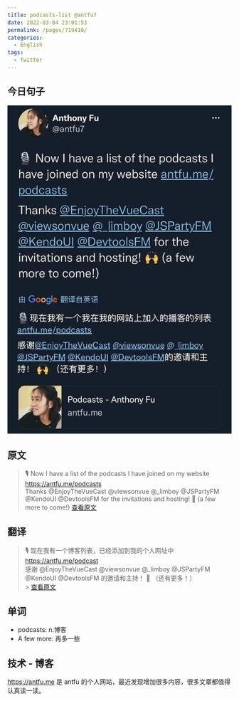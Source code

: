 ```yaml
---
title: podcasts-list @antfu7
date: 2022-03-04 23:01:53
permalink: /pages/719410/
categories:
  - English
tags:
  - Twitter
---
```


## 今日句子

![今日Twitter](./images/podcasts-list.jpeg)

## 原文

> 🎙 Now I have a list of the podcasts I have joined on my website https://antfu.me/podcasts<br>
> Thanks @EnjoyTheVueCast @viewsonvue @\_limboy @JSPartyFM @KendoUI @DevtoolsFM for the invitations and hosting! 🙌 (a few more to come!)
> [查看原文](https://twitter.com/antfu7/status/1499728938355945472)

## 翻译

> 🎙 现在我有一个博客列表，已经添加到我的个人网址中 https://antfu.me/podcast<br>
> 感谢 @EnjoyTheVueCast @viewsonvue @\_limboy @JSPartyFM @KendoUI @DevtoolsFM 的邀请和主持！ 🙌 （还有更多！）<br> > [查看原文](https://twitter.com/MozDevNet/status/1498660405610266630)

## 单词

- podcasts: n.博客
- A few more: 再多一些

## 技术 - 博客

https://antfu.me 是 antfu 的个人网站，最近发现增加很多内容，很多文章都值得认真读一读。
